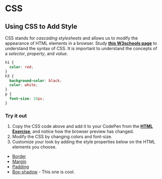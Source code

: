 # CSS

## Using CSS to Add Style

CSS stands for _cascading stylesheets_ and allows us to modify the appearance of HTML elements in a browser. Study [**this W3schools page**](https://www.w3schools.com/css/css_syntax.asp) to understand the syntax of CSS. It is important to understand the concepts of a _selector_, _property_, and _value._

```css
h1 {
  color: red;
}
h3 {
  background-color: black;
  color: white;
}
p {
  font-size: 20px;
}
```

### Try it out

1. Copy the CSS code above and add it to your CodePen from the [**HTML Exercise**](https://docs.idew.org/principles-and-practices/principles/programming-principles/html), and notice how the browser preview has changed.
2. Modify the CSS by changing colors and font-size.
3. Customize your look by adding the style properties below on the HTML elements you choose. 

* [Border](https://www.w3schools.com/cssref/pr_border.asp) 
* [Margin](https://www.w3schools.com/cssref/pr_margin.asp) 
* [Padding](https://www.w3schools.com/cssref/pr_padding.asp) 
* [Box-shadow](https://www.w3schools.com/cssref/css3_pr_box-shadow.asp) - This one is cool. 

